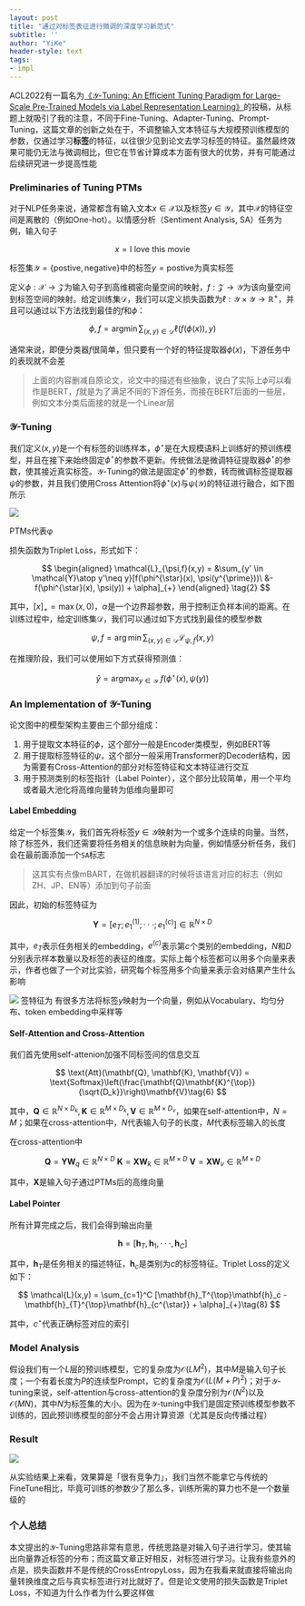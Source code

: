 ```yaml
---
layout: post
title: "通过对标签表征进行微调的深度学习新范式"
subtitle: ''
author: "YiKe"
header-style: text
tags:
- impl
---
```



ACL2022有一篇名为[《$\mathcal{Y}$-Tuning: An Efficient Tuning Paradigm for Large-Scale Pre-Trained Models via Label Representation Learning》](https://openreview.net/forum?id=qZu4RC-kEZg)的投稿，从标题上就吸引了我的注意，不同于Fine-Tuning、Adapter-Tuning、Prompt-Tuning，这篇文章的创新之处在于，不调整输入文本特征与大规模预训练模型的参数，仅通过学习**标签**的特征，以往很少见到论文去学习标签的特征。虽然最终效果可能仍无法与微调相比，但它在节省计算成本方面有很大的优势，并有可能通过后续研究进一步提高性能

### Preliminaries of Tuning PTMs

对于NLP任务来说，通常都含有输入文本$x\in \mathcal{X}$以及标签$y\in \mathcal{Y}$，其中$\mathcal{X}$的特征空间是离散的（例如One-hot）。以情感分析（Sentiment Analysis, SA）任务为例，输入句子

$$ x = \text{I love this movie} $$

标签集$\mathcal{Y}=\{\text{postive}, \text{negative}\}$中的标签$y=\text{postive}$为真实标签

定义$\phi : \mathcal{X}\to \mathcal{Z}$为输入句子到高维稠密向量空间的映射，$f: \mathcal{Z}\to \mathcal{Y}$为该向量空间到标签空间的映射。给定训练集$\mathcal{D}$，我们可以定义损失函数为$\ell: \mathcal{Y}\times \mathcal{Y}\to \mathbb{R}^+$，并且可以通过以下方法找到最佳的$f$和$\phi$：

$$ \phi, f = \mathop{\arg \min} \sum_{(x,y)\in \mathcal{D}} \ell (f(\phi (x)), y)\tag{1} $$

通常来说，即便分类器$f$很简单，但只要有一个好的特征提取器$\phi(x)$，下游任务中的表现就不会差

> 上面的内容删减自原论文，论文中的描述有些抽象，说白了实际上$\phi$可以看作是BERT，$f$就是为了满足不同的下游任务，而接在BERT后面的一些层，例如文本分类后面接的就是一个Linear层

### $\mathcal{Y}$-Tuning

我们定义$(x,y)$是一个有标签的训练样本，$\phi^{\star}$是在大规模语料上训练好的预训练模型，并且在接下来始终固定$\phi^{\star}$的参数不更新。传统做法是微调特征提取器$\phi^{\star}$的参数，使其接近真实标签。$\mathcal{Y}$-Tuning的做法是固定$\phi^{\star}$的参数，转而微调标签提取器$\psi$的参数，并且我们使用Cross Attention将$\phi^{\star}(x)$与$\psi(\mathcal{Y})$的特征进行融合，如下图所示

![](https://s4.ax1x.com/2021/12/13/oLvux1.png)

PTMs代表φ

损失函数为Triplet Loss，形式如下：

$$ \begin{aligned} \mathcal{L}_{\psi,f}(x,y) = &\sum_{y' \in \mathcal{Y}\atop y'\neq y}[f(\phi^{\star}(x), \psi(y^{\prime}))\ &-f(\phi^{\star}(x), \psi(y)) + \alpha]_{+} \end{aligned} \tag{2} $$

其中，$[x]_+=\max (x, 0)$，$\alpha$是一个边界超参数，用于控制正负样本间的距离。在训练过程中，给定训练集$\mathcal{D}$，我们可以通过如下方式找到最佳的模型参数

$$ \psi, f = \arg \min \sum_{(x,y)\in \mathcal{D}} \mathcal{L}_{\psi, f}(x,y)\tag{3} $$

在推理阶段，我们可以使用如下方式获得预测值：

$$ \hat{y} = \mathop{\arg \max}_{y\in \mathcal{Y}}\ f(\phi^{\star}(x), \psi(y))\tag{4} $$

### An Implementation of $\mathcal{Y}$-Tuning

论文图中的模型架构主要由三个部分组成：

1.  用于提取文本特征的$\phi$，这个部分一般是Encoder类模型，例如BERT等
2.  用于提取标签特征的$\psi$，这个部分一般采用Transformer的Decoder结构，因为需要有Cross-Attention的部分对标签特征和文本特征进行交互
3.  用于预测类别的标签指针（Label Pointer），这个部分比较简单，用一个平均或者最大池化将高维向量转为低维向量即可

#### Label Embedding

给定一个标签集$\mathcal{Y}$，我们首先将标签$y\in \mathcal{Y}$映射为一个或多个连续的向量。当然，除了标签外，我们还需要将任务相关的信息映射为向量，例如情感分析任务，我们会在最前面添加一个`SA`标志

> 这其实有点像mBART，在做机器翻译的时候将该语言对应的标志（例如ZH、JP、EN等）添加到句子前面

因此，初始的标签特征为

$$ \mathbf{Y} = [e_T; e_1^{(1)};···;e_1^{(c)}] \in \mathbb{R}^{N\times D}\tag{5} $$

其中，$e_T$表示任务相关的embedding，$e^{(c)}$表示第$c$个类别的embedding，$N$和$D$分别表示样本数量以及标签的表征的维度。实际上每个标签都可以用多个向量来表示，作者也做了一个对比实验，研究每个标签用多个向量来表示会对结果产生什么影响

![](https://s4.ax1x.com/2021/12/13/oOUJu4.png#shadow)
签特征为
有很多方法将标签$y$映射为一个向量，例如从Vocabulary、均匀分布、token embedding中采样等

#### Self-Attention and Cross-Attention

我们首先使用self-attenion加强不同标签间的信息交互

$$ \text{Att}(\mathbf{Q}, \mathbf{K}, \mathbf{V}) = \text{Softmax}\left(\frac{\mathbf{Q}\mathbf{K}^{\top}}{\sqrt{D_k}}\right)\mathbf{V}\tag{6} $$

其中，$\mathbf{Q}\in \mathbb{R}^{N\times D_k}, \mathbf{K}\in \mathbb{R}^{M\times D_k}, \mathbf{V}\in \mathbb{R}^{M\times D_v}$，如果在self-attention中，$N=M$；如果在cross-attention中，$N$代表输入句子的长度，$M$代表标签输入的长度

在cross-attention中

$$ \mathbf{Q}=\mathbf{Y}\mathbf{W}_q\in \mathbb{R}^{N\times D}\ \mathbf{K}=\mathbf{X}\mathbf{W}_k\in \mathbb{R}^{M\times D}\ \mathbf{V}=\mathbf{X}\mathbf{W}_v\in \mathbb{R}^{M\times D} $$

其中，$\mathbf{X}$是输入句子通过PTMs后的高维向量

#### Label Pointer

所有计算完成之后，我们会得到输出向量

$$ \mathbf{h} = [\mathbf{h}_T, \mathbf{h}_1, ···,\mathbf{h}_C]\tag{7} $$

其中，$\mathbf{h}_T$是任务相关的描述特征，$\mathbf{h}_c$是类别为$c$的标签特征。Triplet Loss的定义如下：

$$ \mathcal{L}(x,y) = \sum_{c=1}^C [\mathbf{h}_T^{\top}\mathbf{h}_c - \mathbf{h}_{T}^{\top}\mathbf{h}_{c^{\star}} + \alpha]_{+}\tag{8} $$

其中，$c^{\star}$代表正确标签对应的索引

### Model Analysis

假设我们有一个$L$层的预训练模型，它的复杂度为$\mathcal{O}(LM^2)$，其中$M$是输入句子长度；一个有着长度为$P$的连续型Prompt，它的复杂度为$\mathcal{O}(L(M+P)^2)$；对于$\mathcal{Y}$-tuning来说，self-attention与cross-attention的复杂度分别为$\mathcal{O}(N^2)$以及$\mathcal{O}(MN)$，其中$N$为标签集的大小。因为在$\mathcal{Y}$-tuning中我们是固定预训练模型参数不训练的，因此预训练模型的部分不会占用计算资源（尤其是反向传播过程）

### Result

![](https://s4.ax1x.com/2021/12/13/oOg5RJ.png#shadow)

从实验结果上来看，效果算是「很有竞争力」，我们当然不能拿它与传统的FineTune相比，毕竟可训练的参数少了那么多，训练所需的算力也不是一个数量级的

### 个人总结

本文提出的$\mathcal{Y}$-Tuning思路非常有意思，传统思路是对输入句子进行学习，使其输出向量靠近标签的分布；而这篇文章正好相反，对标签进行学习。让我有些意外的点是，损失函数并不是传统的CrossEntropyLoss，因为在我看来就直接将输出向量转换维度之后与真实标签进行对比就好了。但是论文使用的损失函数是Triplet Loss，不知道为什么作者为什么要这样做